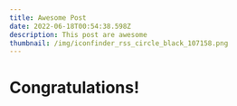 ```yaml
---
title: Awesome Post
date: 2022-06-18T00:54:38.598Z
description: This post are awesome
thumbnail: /img/iconfinder_rss_circle_black_107158.png
---
```

# Congratulations!